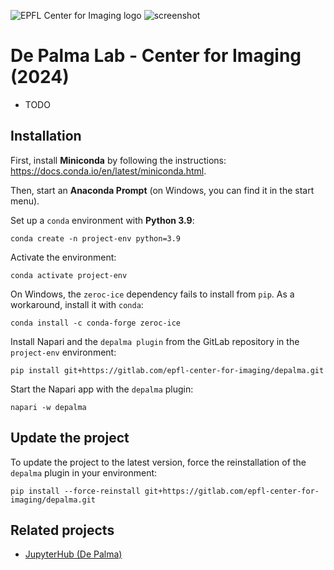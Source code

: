 ![EPFL Center for Imaging logo](https://imaging.epfl.ch/resources/logo-for-gitlab.svg)
![screenshot](./assets/screenshot.png)
# De Palma Lab - Center for Imaging (2024)

- TODO

## Installation

First, install **Miniconda** by following the instructions: https://docs.conda.io/en/latest/miniconda.html.

Then, start an **Anaconda Prompt** (on Windows, you can find it in the start menu).

Set up a `conda` environment with **Python 3.9**:

```
conda create -n project-env python=3.9
```

Activate the environment:

```
conda activate project-env
```

On Windows, the `zeroc-ice` dependency fails to install from `pip`. As a workaround, install it with `conda`:

```
conda install -c conda-forge zeroc-ice
```

Install Napari and the `depalma plugin` from the GitLab repository in the `project-env` environment:

```
pip install git+https://gitlab.com/epfl-center-for-imaging/depalma.git
```

Start the Napari app with the `depalma` plugin:

```
napari -w depalma
```

## Update the project

To update the project to the latest version, force the reinstallation of the `depalma` plugin in your environment:

```
pip install --force-reinstall git+https://gitlab.com/epfl-center-for-imaging/depalma.git
```

## Related projects

- [JupyterHub (De Palma)](https://gitlab.com/epfl-center-for-imaging/depalma-jupyterhub)